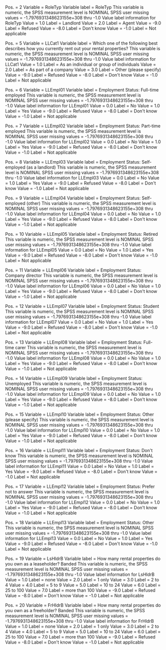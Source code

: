Pos. = 2	Variable = RoleTyp	Variable label = RoleTyp
This variable is  numeric, the SPSS measurement level is NOMINAL
SPSS user missing values = -1.7976931348623155e+308  thru -1.0
	Value label information for RoleTyp
	Value = 1.0	Label = Landlord
	Value = 2.0	Label = Agent
	Value = -9.0	Label = Refused
	Value = -8.0	Label = Don't know
	Value = -1.0	Label = Not applicable

Pos. = 5	Variable = LLCat1	Variable label = Which one of the following best describes how you currently rent out your rental properties?
This variable is  numeric, the SPSS measurement level is NOMINAL
SPSS user missing values = -1.7976931348623155e+308  thru -1.0
	Value label information for LLCat1
	Value = 1.0	Label = As an individual or group of individuals
	Value = 2.0	Label = As part of a company
	Value = 3.0	Label = Other (please specify)
	Value = -9.0	Label = Refused
	Value = -8.0	Label = Don't know
	Value = -1.0	Label = Not applicable
	
Pos. = 6	Variable = LLEmpl01	Variable label = Employment Status: Full-time employed
This variable is  numeric, the SPSS measurement level is NOMINAL
SPSS user missing values = -1.7976931348623155e+308  thru -1.0
	Value label information for LLEmpl01
	Value = 0.0	Label = No
	Value = 1.0	Label = Yes
	Value = -9.0	Label = Refused
	Value = -8.0	Label = Don't know
	Value = -1.0	Label = Not applicable

Pos. = 7	Variable = LLEmpl02	Variable label = Employment Status: Part-time employed
This variable is  numeric, the SPSS measurement level is NOMINAL
SPSS user missing values = -1.7976931348623155e+308  thru -1.0
	Value label information for LLEmpl02
	Value = 0.0	Label = No
	Value = 1.0	Label = Yes
	Value = -9.0	Label = Refused
	Value = -8.0	Label = Don't know
	Value = -1.0	Label = Not applicable

Pos. = 8	Variable = LLEmpl03	Variable label = Employment Status: Self-employed (as a landlord)
This variable is  numeric, the SPSS measurement level is NOMINAL
SPSS user missing values = -1.7976931348623155e+308  thru -1.0
	Value label information for LLEmpl03
	Value = 0.0	Label = No
	Value = 1.0	Label = Yes
	Value = -9.0	Label = Refused
	Value = -8.0	Label = Don't know
	Value = -1.0	Label = Not applicable

Pos. = 9	Variable = LLEmpl04	Variable label = Employment Status: Self-employed (other)
This variable is  numeric, the SPSS measurement level is NOMINAL
SPSS user missing values = -1.7976931348623155e+308  thru -1.0
	Value label information for LLEmpl04
	Value = 0.0	Label = No
	Value = 1.0	Label = Yes
	Value = -9.0	Label = Refused
	Value = -8.0	Label = Don't know
	Value = -1.0	Label = Not applicable

Pos. = 10	Variable = LLEmpl05	Variable label = Employment Status: Retired
This variable is  numeric, the SPSS measurement level is NOMINAL
SPSS user missing values = -1.7976931348623155e+308  thru -1.0
	Value label information for LLEmpl05
	Value = 0.0	Label = No
	Value = 1.0	Label = Yes
	Value = -9.0	Label = Refused
	Value = -8.0	Label = Don't know
	Value = -1.0	Label = Not applicable

Pos. = 11	Variable = LLEmpl06	Variable label = Employment Status: Company director
This variable is  numeric, the SPSS measurement level is NOMINAL
SPSS user missing values = -1.7976931348623155e+308  thru -1.0
	Value label information for LLEmpl06
	Value = 0.0	Label = No
	Value = 1.0	Label = Yes
	Value = -9.0	Label = Refused
	Value = -8.0	Label = Don't know
	Value = -1.0	Label = Not applicable

Pos. = 12	Variable = LLEmpl07	Variable label = Employment Status: Student
This variable is  numeric, the SPSS measurement level is NOMINAL
SPSS user missing values = -1.7976931348623155e+308  thru -1.0
	Value label information for LLEmpl07
	Value = 0.0	Label = No
	Value = 1.0	Label = Yes
	Value = -9.0	Label = Refused
	Value = -8.0	Label = Don't know
	Value = -1.0	Label = Not applicable

Pos. = 13	Variable = LLEmpl08	Variable label = Employment Status: Full-time carer
This variable is  numeric, the SPSS measurement level is NOMINAL
SPSS user missing values = -1.7976931348623155e+308  thru -1.0
	Value label information for LLEmpl08
	Value = 0.0	Label = No
	Value = 1.0	Label = Yes
	Value = -9.0	Label = Refused
	Value = -8.0	Label = Don't know
	Value = -1.0	Label = Not applicable

Pos. = 14	Variable = LLEmpl09	Variable label = Employment Status: Unemployed
This variable is  numeric, the SPSS measurement level is NOMINAL
SPSS user missing values = -1.7976931348623155e+308  thru -1.0
	Value label information for LLEmpl09
	Value = 0.0	Label = No
	Value = 1.0	Label = Yes
	Value = -9.0	Label = Refused
	Value = -8.0	Label = Don't know
	Value = -1.0	Label = Not applicable

Pos. = 15	Variable = LLEmpl10	Variable label = Employment Status:  Other (please specify)
This variable is  numeric, the SPSS measurement level is NOMINAL
SPSS user missing values = -1.7976931348623155e+308  thru -1.0
	Value label information for LLEmpl10
	Value = 0.0	Label = No
	Value = 1.0	Label = Yes
	Value = -9.0	Label = Refused
	Value = -8.0	Label = Don't know
	Value = -1.0	Label = Not applicable

Pos. = 16	Variable = LLEmpl11	Variable label = Employment Status:  Don't know
This variable is  numeric, the SPSS measurement level is NOMINAL
SPSS user missing values = -1.7976931348623155e+308  thru -1.0
	Value label information for LLEmpl11
	Value = 0.0	Label = No
	Value = 1.0	Label = Yes
	Value = -9.0	Label = Refused
	Value = -8.0	Label = Don't know
	Value = -1.0	Label = Not applicable

Pos. = 17	Variable = LLEmpl12	Variable label = Employment Status:  Prefer not to answer
This variable is  numeric, the SPSS measurement level is NOMINAL
SPSS user missing values = -1.7976931348623155e+308  thru -1.0
	Value label information for LLEmpl12
	Value = 0.0	Label = No
	Value = 1.0	Label = Yes
	Value = -9.0	Label = Refused
	Value = -8.0	Label = Don't know
	Value = -1.0	Label = Not applicable

Pos. = 18	Variable = LLEmpl13	Variable label = Employment Status:  Other
This variable is  numeric, the SPSS measurement level is NOMINAL
SPSS user missing values = -1.7976931348623155e+308  thru -1.0
	Value label information for LLEmpl13
	Value = 0.0	Label = No
	Value = 1.0	Label = Yes
	Value = -9.0	Label = Refused
	Value = -8.0	Label = Don't know
	Value = -1.0	Label = Not applicable

Pos. = 19	Variable = LsHldrB	Variable label = How many rental properties do you own as a leaseholder? Banded
This variable is  numeric, the SPSS measurement level is NOMINAL
SPSS user missing values = -1.7976931348623155e+308  thru -1.0
	Value label information for LsHldrB
	Value = 1.0	Label = none
	Value = 2.0	Label = 1 only
	Value = 3.0	Label = 2 to 4
	Value = 4.0	Label = 5 to 9
	Value = 5.0	Label = 10 to 24
	Value = 6.0	Label = 25 to 100
	Value = 7.0	Label = more than 100
	Value = -9.0	Label = Refused
	Value = -8.0	Label = Don't know
	Value = -1.0	Label = Not applicable

Pos. = 20	Variable = FrHldrB	Variable label = How many rental properties do you own as a freeholder? Banded
This variable is  numeric, the SPSS measurement level is NOMINAL
SPSS user missing values = -1.7976931348623155e+308  thru -1.0
	Value label information for FrHldrB
	Value = 1.0	Label = none
	Value = 2.0	Label = 1 only
	Value = 3.0	Label = 2 to 4
	Value = 4.0	Label = 5 to 9
	Value = 5.0	Label = 10 to 24
	Value = 6.0	Label = 25 to 100
	Value = 7.0	Label = more than 100
	Value = -9.0	Label = Refused
	Value = -8.0	Label = Don't know
	Value = -1.0	Label = Not applicable

